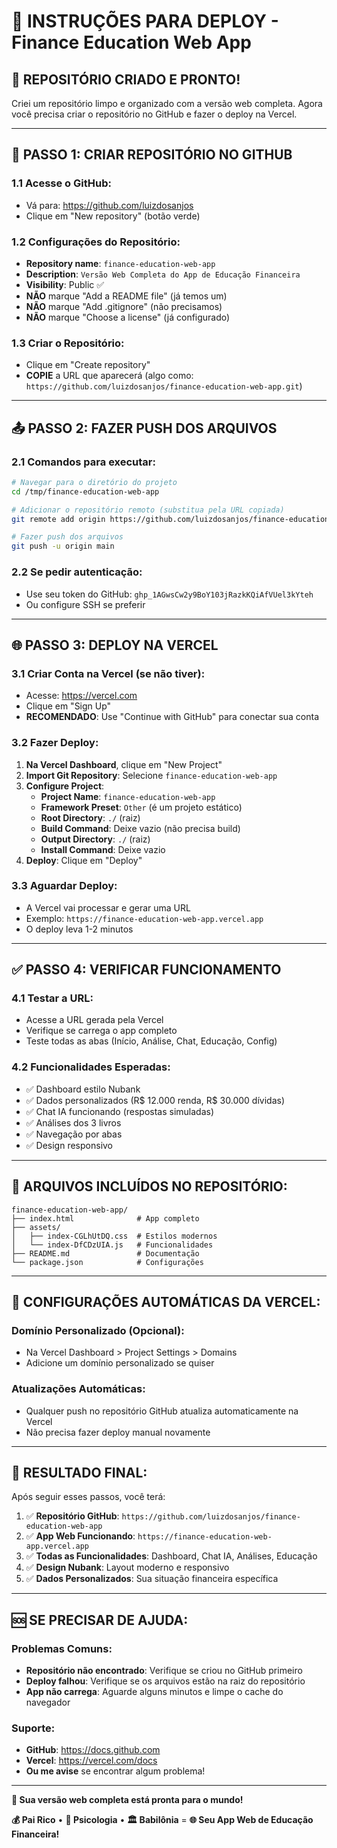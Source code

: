 # 🚀 INSTRUÇÕES PARA DEPLOY - Finance Education Web App

## 📁 **REPOSITÓRIO CRIADO E PRONTO!**

Criei um repositório limpo e organizado com a versão web completa. Agora você precisa criar o repositório no GitHub e fazer o deploy na Vercel.

---

## 🔧 **PASSO 1: CRIAR REPOSITÓRIO NO GITHUB**

### **1.1 Acesse o GitHub:**
- Vá para: https://github.com/luizdosanjos
- Clique em "New repository" (botão verde)

### **1.2 Configurações do Repositório:**
- **Repository name**: `finance-education-web-app`
- **Description**: `Versão Web Completa do App de Educação Financeira`
- **Visibility**: Public ✅
- **NÃO** marque "Add a README file" (já temos um)
- **NÃO** marque "Add .gitignore" (não precisamos)
- **NÃO** marque "Choose a license" (já configurado)

### **1.3 Criar o Repositório:**
- Clique em "Create repository"
- **COPIE** a URL que aparecerá (algo como: `https://github.com/luizdosanjos/finance-education-web-app.git`)

---

## 📤 **PASSO 2: FAZER PUSH DOS ARQUIVOS**

### **2.1 Comandos para executar:**
```bash
# Navegar para o diretório do projeto
cd /tmp/finance-education-web-app

# Adicionar o repositório remoto (substitua pela URL copiada)
git remote add origin https://github.com/luizdosanjos/finance-education-web-app.git

# Fazer push dos arquivos
git push -u origin main
```

### **2.2 Se pedir autenticação:**
- Use seu token do GitHub: `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`
- Ou configure SSH se preferir

---

## 🌐 **PASSO 3: DEPLOY NA VERCEL**

### **3.1 Criar Conta na Vercel (se não tiver):**
- Acesse: https://vercel.com
- Clique em "Sign Up"
- **RECOMENDADO**: Use "Continue with GitHub" para conectar sua conta

### **3.2 Fazer Deploy:**
1. **Na Vercel Dashboard**, clique em "New Project"
2. **Import Git Repository**: Selecione `finance-education-web-app`
3. **Configure Project**:
   - **Project Name**: `finance-education-web-app`
   - **Framework Preset**: `Other` (é um projeto estático)
   - **Root Directory**: `./` (raiz)
   - **Build Command**: Deixe vazio (não precisa build)
   - **Output Directory**: `./` (raiz)
   - **Install Command**: Deixe vazio
4. **Deploy**: Clique em "Deploy"

### **3.3 Aguardar Deploy:**
- A Vercel vai processar e gerar uma URL
- Exemplo: `https://finance-education-web-app.vercel.app`
- O deploy leva 1-2 minutos

---

## ✅ **PASSO 4: VERIFICAR FUNCIONAMENTO**

### **4.1 Testar a URL:**
- Acesse a URL gerada pela Vercel
- Verifique se carrega o app completo
- Teste todas as abas (Início, Análise, Chat, Educação, Config)

### **4.2 Funcionalidades Esperadas:**
- ✅ Dashboard estilo Nubank
- ✅ Dados personalizados (R$ 12.000 renda, R$ 30.000 dívidas)
- ✅ Chat IA funcionando (respostas simuladas)
- ✅ Análises dos 3 livros
- ✅ Navegação por abas
- ✅ Design responsivo

---

## 🎯 **ARQUIVOS INCLUÍDOS NO REPOSITÓRIO:**

```
finance-education-web-app/
├── index.html              # App completo
├── assets/
│   ├── index-CGLhUtDQ.css  # Estilos modernos
│   └── index-DfCDzUIA.js   # Funcionalidades
├── README.md               # Documentação
└── package.json            # Configurações
```

---

## 🔧 **CONFIGURAÇÕES AUTOMÁTICAS DA VERCEL:**

### **Domínio Personalizado (Opcional):**
- Na Vercel Dashboard > Project Settings > Domains
- Adicione um domínio personalizado se quiser

### **Atualizações Automáticas:**
- Qualquer push no repositório GitHub atualiza automaticamente na Vercel
- Não precisa fazer deploy manual novamente

---

## 🎊 **RESULTADO FINAL:**

Após seguir esses passos, você terá:

1. ✅ **Repositório GitHub**: `https://github.com/luizdosanjos/finance-education-web-app`
2. ✅ **App Web Funcionando**: `https://finance-education-web-app.vercel.app`
3. ✅ **Todas as Funcionalidades**: Dashboard, Chat IA, Análises, Educação
4. ✅ **Design Nubank**: Layout moderno e responsivo
5. ✅ **Dados Personalizados**: Sua situação financeira específica

---

## 🆘 **SE PRECISAR DE AJUDA:**

### **Problemas Comuns:**
- **Repositório não encontrado**: Verifique se criou no GitHub primeiro
- **Deploy falhou**: Verifique se os arquivos estão na raiz do repositório
- **App não carrega**: Aguarde alguns minutos e limpe o cache do navegador

### **Suporte:**
- **GitHub**: https://docs.github.com
- **Vercel**: https://vercel.com/docs
- **Ou me avise** se encontrar algum problema!

---

**🚀 Sua versão web completa está pronta para o mundo!**

**💰 Pai Rico** • **🧠 Psicologia** • **🏛️ Babilônia** = **🌐 Seu App Web de Educação Financeira!**

